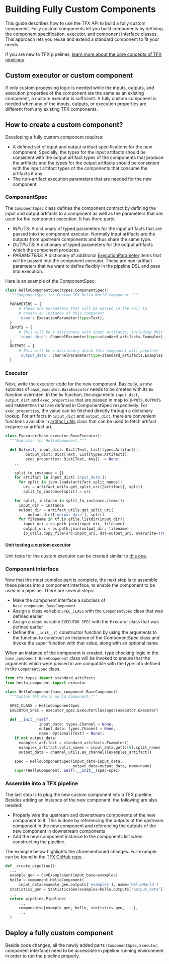 # Building Fully Custom Components

This guide describes how to use the TFX API to build a fully custom component.
Fully custom components let you build components by defining the component
specification, executor, and component interface classes. This approach lets you
reuse and extend a standard component to fit your needs.

If you are new to TFX pipelines,
[learn more about the core concepts of TFX pipelines](understanding_tfx_pipelines).

## Custom executor or custom component

If only custom processing logic is needed while the inputs, outputs, and
execution properties of the component are the same as an existing component, a
custom executor is sufficient. A fully custom component is needed when any of
the inputs, outputs, or execution properties are different from any existing TFX
components.

## How to create a custom component?

Developing a fully custom component requires:

*   A defined set of input and output artifact specifications for the new
    component. Specially, the types for the input artifacts should be consistent
    with the output artifact types of the components that produce the artifacts
    and the types for the output artifacts should be consistent with the input
    artifact types of the components that consume the artifacts if any.
*   The non-artifact execution parameters that are needed for the new component.

### ComponentSpec

The `ComponentSpec` class defines the component contract by defining the input
and output artifacts to a component as well as the parameters that are used for
the component execution. It has three parts:

*   *INPUTS*: A dictionary of typed parameters for the input artifacts that are
    passed into the component executor. Normally input artifacts are the outputs
    from upstream components and thus share the same type.
*   *OUTPUTS*: A dictionary of typed parameters for the output artifacts which
    the component produces.
*   *PARAMETERS*: A dictionary of additional
    [ExecutionParameter](https://github.com/tensorflow/tfx/blob/54aa6fbec6bffafa8352fe51b11251b1e44a2bf1/tfx/types/component_spec.py#L274)
    items that will be passed into the component executor. These are
    non-artifact parameters that we want to define flexibly in the pipeline DSL
    and pass into execution.

Here is an example of the ComponentSpec:

```python
class HelloComponentSpec(types.ComponentSpec):
  """ComponentSpec for Custom TFX Hello World Component."""

  PARAMETERS = {
      # These are parameters that will be passed in the call to
      # create an instance of this component.
      'name': ExecutionParameter(type=Text),
  }
  INPUTS = {
      # This will be a dictionary with input artifacts, including URIs
      'input_data': ChannelParameter(type=standard_artifacts.Examples),
  }
  OUTPUTS = {
      # This will be a dictionary which this component will populate
      'output_data': ChannelParameter(type=standard_artifacts.Examples),
  }
```

### Executor

Next, write the executor code for the new component. Basically, a new subclass
of `base_executor.BaseExecutor` needs to be created with its `Do` function
overriden. In the `Do` function, the arguments `input_dict`, `output_dict` and
`exec_properties` that are passed in map to `INPUTS`, `OUTPUTS` and `PARAMETERS`
that are defined in ComponentSpec respectively. For `exec_properties`, the value
can be fetched directly through a dictionary lookup. For artifacts in
`input_dict` and `output_dict`, there are convenient functions available in
[artifact_utils](https://github.com/tensorflow/tfx/blob/41823f91dbdcb93195225a538968a80ba4bb1f55/tfx/types/artifact_utils.py)
class that can be used to fetch artifact instance or artifact uri.

```python
class Executor(base_executor.BaseExecutor):
  """Executor for HelloComponent."""

  def Do(self, input_dict: Dict[Text, List[types.Artifact]],
         output_dict: Dict[Text, List[types.Artifact]],
         exec_properties: Dict[Text, Any]) -> None:
    ...

    split_to_instance = {}
    for artifact in input_dict['input_data']:
      for split in json.loads(artifact.split_names):
        uri = artifact_utils.get_split_uri([artifact], split)
        split_to_instance[split] = uri

    for split, instance in split_to_instance.items():
      input_dir = instance
      output_dir = artifact_utils.get_split_uri(
          output_dict['output_data'], split)
      for filename in tf.io.gfile.listdir(input_dir):
        input_uri = os.path.join(input_dir, filename)
        output_uri = os.path.join(output_dir, filename)
        io_utils.copy_file(src=input_uri, dst=output_uri, overwrite=True)
```

#### Unit testing a custom executor

Unit tests for the custom executor can be created similar to
[this one](https://github.com/tensorflow/tfx/blob/r0.15/tfx/components/transform/executor_test.py).

### Component interface

Now that the most complex part is complete, the next step is to assemble these
pieces into a component interface, to enable the component to be used in a
pipeline. There are several steps:

*   Make the component interface a subclass of `base_component.BaseComponent`
*   Assign a class variable `SPEC_CLASS` with the `ComponentSpec` class that was
    defined earlier
*   Assign a class variable `EXECUTOR_SPEC` with the Executor class that was
    defined earlier
*   Define the `__init__()` constructor function by using the arguments to the
    function to construct an instance of the ComponentSpec class and invoke the
    super function with that value, along with an optional name

When an instance of the component is created, type checking logic in the
`base_component.BaseComponent` class will be invoked to ensure that the
arguments which were passed in are compatible with the type info defined in the
`ComponentSpec` class.

```python
from tfx.types import standard_artifacts
from hello_component import executor

class HelloComponent(base_component.BaseComponent):
  """Custom TFX Hello World Component."""

  SPEC_CLASS = HelloComponentSpec
  EXECUTOR_SPEC = executor_spec.ExecutorClassSpec(executor.Executor)

  def __init__(self,
               input_data: types.Channel = None,
               output_data: types.Channel = None,
               name: Optional[Text] = None):
    if not output_data:
      examples_artifact = standard_artifacts.Examples()
      examples_artifact.split_names = input_data.get()[0].split_names
      output_data = channel_utils.as_channel([examples_artifact])

    spec = HelloComponentSpec(input_data=input_data,
                              output_data=output_data, name=name)
    super(HelloComponent, self).__init__(spec=spec)
```

### Assemble into a TFX pipeline

The last step is to plug the new custom component into a TFX pipeline. Besides
adding an instance of the new component, the following are also needed:

*   Properly wire the upstream and downstream components of the new component to
    it. This is done by referencing the outputs of the upstream component in the
    new component and referencing the outputs of the new component in downstream
    components
*   Add the new component instance to the components list when constructing the
    pipeline.

The example below highlights the aforementioned changes. Full example can be
found in the
[TFX GitHub repo](https://github.com/tensorflow/tfx/tree/master/tfx/examples/custom_components/hello_world).

```python
def _create_pipeline():
  ...
  example_gen = CsvExampleGen(input_base=examples)
  hello = component.HelloComponent(
      input_data=example_gen.outputs['examples'], name='HelloWorld')
  statistics_gen = StatisticsGen(examples=hello.outputs['output_data'])
  ...
  return pipeline.Pipeline(
      ...
      components=[example_gen, hello, statistics_gen, ...],
      ...
  )
```

## Deploy a fully custom component

Beside code changes, all the newly added parts (`ComponentSpec`, `Executor`,
component interface) need to be accessible in pipeline running environment in
order to run the pipeline properly.
